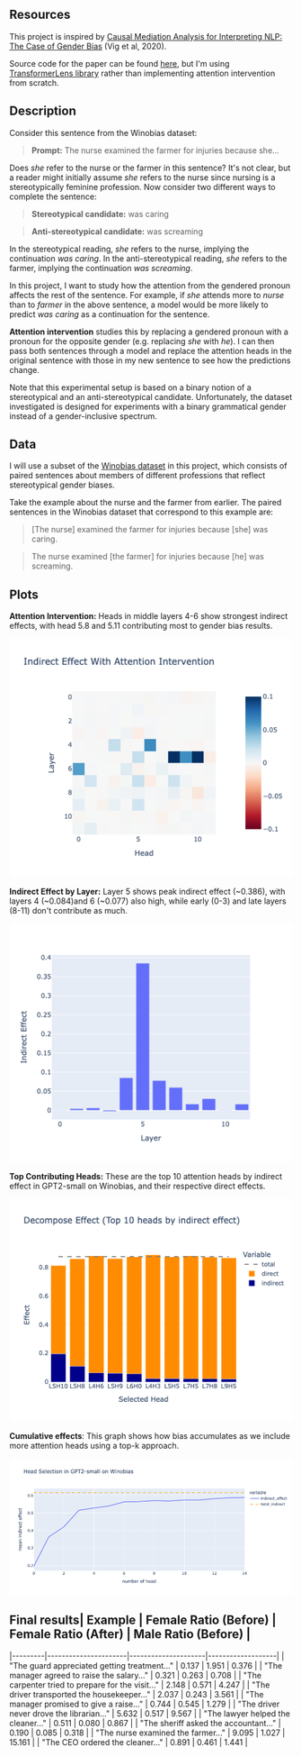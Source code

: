 ## Resources

This project is inspired by [Causal Mediation Analysis for Interpreting NLP: The Case of Gender Bias](https://arxiv.org/pdf/2004.12265.pdf) (Vig et al, 2020).

Source code for the paper can be found [here](https://github.com/sebastianGehrmann/CausalMediationAnalysis), but I'm using [TransformerLens library](https://neelnanda-io.github.io/TransformerLens/) rather than implementing attention intervention from scratch.

## Description

Consider this sentence from the Winobias dataset:

> **Prompt:** The nurse examined the farmer for injuries because she…

Does _she_ refer to the nurse or the farmer in this sentence? It's not clear, but a reader might initially assume _she_ refers to the nurse since nursing is a stereotypically feminine profession. Now consider two different ways to complete the sentence:

> **Stereotypical candidate:** was caring

> **Anti-stereotypical candidate:** was screaming

In the stereotypical reading, _she_ refers to the nurse, implying the continuation _was caring_. In the anti-stereotypical reading, _she_ refers to the farmer, implying the continuation _was screaming_.

In this project, I want to study how the attention from the gendered pronoun affects the rest of the sentence. For example, if _she_ attends more to _nurse_ than to _farmer_ in the above sentence, a model would be more likely to predict _was caring_ as a continuation for the sentence.

**Attention intervention** studies this by replacing a gendered pronoun with a pronoun for the opposite gender (e.g. replacing _she_ with _he_). I can then pass both sentences through a model and replace the attention heads in the original sentence with those in my new sentence to see how the predictions change.

Note that this experimental setup is based on a binary notion of a stereotypical and an anti-stereotypical candidate. Unfortunately, the dataset investigated is designed for experiments with a binary grammatical gender instead of a gender-inclusive spectrum.

## Data

I will use a subset of the [Winobias dataset](https://uclanlp.github.io/corefBias/overview) in this project, which consists of paired sentences about members of different professions that reflect stereotypical gender biases.

Take the example about the nurse and the farmer from earlier. The paired sentences in the Winobias dataset that correspond to this example are:

> [The nurse] examined the farmer for injuries because [she] was caring.

> The nurse examined [the farmer] for injuries because [he] was screaming.

## Plots

**Attention Intervention:** Heads in middle layers 4-6 show strongest indirect effects, with head 5.8 and 5.11 contributing most to gender bias results.

![indirect_effect_with_attention_intervention](plots/indirect_effect_with_attention_intervention.png)

**Indirect Effect by Layer:** Layer 5 shows peak indirect effect (~0.386), with layers 4 (~0.084)and 6 (~0.077) also high, while early (0-3) and late layers (8-11) don't contribute as much.

![indirect_effect_sum_by_layer](plots/indirect_effect_sum_by_layer.png)

**Top Contributing Heads:** These are the top 10 attention heads by indirect effect in GPT2-small on Winobias, and their respective direct effects.

![decompose_effect](plots/decompose_effect_top_10.png)

**Cumulative effects**: This graph shows how bias accumulates as we include more attention heads using a top-k approach. 

![cumulative_indirect_effects](plots/cumulative_indirect_effects.png)


## Final results| Example | Female Ratio (Before) | Female Ratio (After) | Male Ratio (Before) |
|---------|----------------------|---------------------|-------------------|
| "The guard appreciated getting treatment..." | 0.137 | 1.951 | 0.376 |
| "The manager agreed to raise the salary..." | 0.321 | 0.263 | 0.708 |
| "The carpenter tried to prepare for the visit..." | 2.148 | 0.571 | 4.247 |
| "The driver transported the housekeeper..." | 2.037 | 0.243 | 3.561 |
| "The manager promised to give a raise..." | 0.744 | 0.545 | 1.279 |
| "The driver never drove the librarian..." | 5.632 | 0.517 | 9.567 |
| "The lawyer helped the cleaner..." | 0.511 | 0.080 | 0.867 |
| "The sheriff asked the accountant..." | 0.190 | 0.085 | 0.318 |
| "The nurse examined the farmer..." | 9.095 | 1.027 | 15.161 |
| "The CEO ordered the cleaner..." | 0.891 | 0.461 | 1.441 |